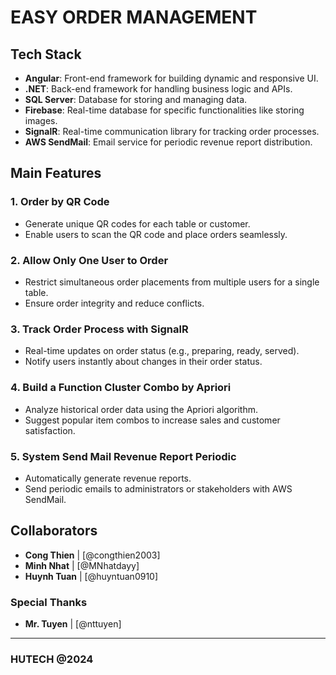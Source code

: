 # EASY ORDER MANAGEMENT

## Tech Stack

-   **Angular**: Front-end framework for building dynamic and responsive UI.
-   **.NET**: Back-end framework for handling business logic and APIs.
-   **SQL Server**: Database for storing and managing data.
-   **Firebase**: Real-time database for specific functionalities like storing images.
-   **SignalR**: Real-time communication library for tracking order processes.
-   **AWS SendMail**: Email service for periodic revenue report distribution.

## Main Features

### 1. **Order by QR Code**

-   Generate unique QR codes for each table or customer.
-   Enable users to scan the QR code and place orders seamlessly.

### 2. **Allow Only One User to Order**

-   Restrict simultaneous order placements from multiple users for a single table.
-   Ensure order integrity and reduce conflicts.

### 3. **Track Order Process with SignalR**

-   Real-time updates on order status (e.g., preparing, ready, served).
-   Notify users instantly about changes in their order status.

### 4. **Build a Function Cluster Combo by Apriori**

-   Analyze historical order data using the Apriori algorithm.
-   Suggest popular item combos to increase sales and customer satisfaction.

### 5. **System Send Mail Revenue Report Periodic**

-   Automatically generate revenue reports.
-   Send periodic emails to administrators or stakeholders with AWS SendMail.

## Collaborators

-   **Cong Thien** \| [@congthien2003]
-   **Minh Nhat** \| [@MNhatdayy]
-   **Huynh Tuan** \| [@huyntuan0910]

### Special Thanks

-   **Mr. Tuyen** \| [@nttuyen]

---

### HUTECH @2024
